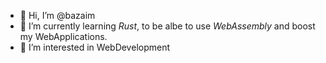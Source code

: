 - 🥞 Hi, I’m @bazaim
- 🦀 I’m currently learning *Rust*, to be albe to use *WebAssembly* and boost my WebApplications.
- 👀 I’m interested in WebDevelopment
